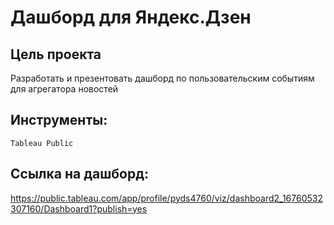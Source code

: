 # Дашборд для Яндекс.Дзен
## Цель проекта

Разработать и презентовать дашборд по пользовательским событиям для агрегатора новостей 

## Инструменты:   
`Tableau Public`

## Ссылка на дашборд:   
https://public.tableau.com/app/profile/pyds4760/viz/dashboard2_16760532307160/Dashboard1?publish=yes
